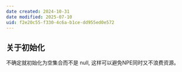 ```yaml
---
date created: 2024-10-31
date modified: 2025-07-10
uid: f2e20c55-f330-4c6a-b1ce-dd955ed0e572
---
```

## 关于初始化

不确定就初始化为空集合而不是 null, 这样可以避免NPE同时又不浪费资源。

